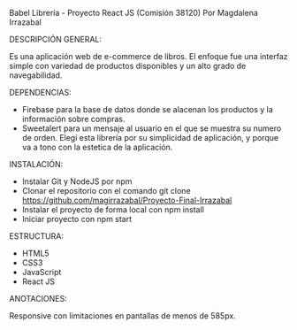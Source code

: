 Babel Librería - Proyecto React JS (Comisión 38120)
Por Magdalena Irrazabal

DESCRIPCIÓN GENERAL:

Es una aplicación web de e-commerce de libros. El enfoque fue una interfaz simple con variedad de productos disponibles y un alto grado de navegabilidad.

DEPENDENCIAS:

- Firebase para la base de datos donde se alacenan los productos y la información sobre compras.
- Sweetalert para un mensaje al usuario en el que se muestra su numero de orden. Elegí esta librería por su simplicidad de aplicación, y porque va a tono con la estetica de la aplicación.

INSTALACIÓN:

- Instalar Git y NodeJS por npm
- Clonar el repositorio con el comando git clone https://github.com/magirrazabal/Proyecto-Final-Irrazabal
- Instalar el proyecto de forma local con npm install
- Iniciar proyecto con npm start

ESTRUCTURA:

- HTML5
- CSS3
- JavaScript
- React JS

ANOTACIONES:

Responsive con limitaciones en pantallas de menos de 585px. 

